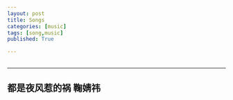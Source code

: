 ```yaml
---
layout: post
title: Songs
categories: [music]
tags: [song,music]
published: True

---
```


##
---
都是夜风惹的祸 鞠婧祎
---